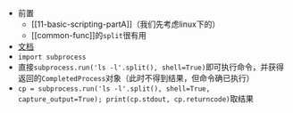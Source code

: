 - 前置
  - [[11-basic-scripting-partA]]（我们先考虑linux下的）
  - [[common-func]]的`split`很有用
- [文档](https://docs.python.org/3/library/subprocess.html)
- `import subprocess`
- 直接`subprocess.run('ls -l'.split(), shell=True)`即可执行命令，并获得返回的`CompletedProcess`对象（此时不得到结果，但命令确已执行）
- `cp = subprocess.run('ls -l'.split(), shell=True, capture_output=True); print(cp.stdout, cp.returncode)`取结果